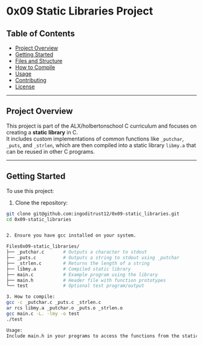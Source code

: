 # 0x09 Static Libraries Project

## Table of Contents
- [Project Overview](#project-overview)
- [Getting Started](#getting-started)
- [Files and Structure](#files-and-structure)
- [How to Compile](#how-to-compile)
- [Usage](#usage)
- [Contributing](#contributing)
- [License](#license)

---

## Project Overview
This project is part of the ALX/holbertonschool C curriculum and focuses on creating a **static library** in C.  
It includes custom implementations of common functions like `_putchar`, `_puts`, and `_strlen`, which are then compiled into a static library `libmy.a` that can be reused in other C programs.

---

## Getting Started
To use this project:

1. Clone the repository:

```bash
git clone git@github.com:ingoditrust12/0x09-static_libraries.git
cd 0x09-static_libraries


2. Ensure you have gcc installed on your system.

Files0x09-static_libraries/
├── _putchar.c       # Outputs a character to stdout
├── _puts.c          # Outputs a string to stdout using _putchar
├── _strlen.c        # Returns the length of a string
├── libmy.a          # Compiled static library
├── main.c           # Example program using the library
├── main.h           # Header file with function prototypes
└── test             # Optional test program/output

3. How to compile:
gcc -c _putchar.c _puts.c _strlen.c
ar rcs libmy.a _putchar.o _puts.o _strlen.o
gcc main.c -L. -lmy -o test
./test

Usage:
Include main.h in your programs to access the functions from the static library


